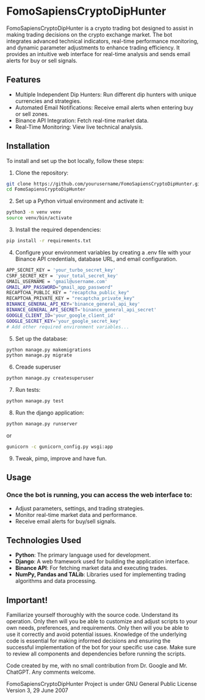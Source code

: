 # FomoSapiensCryptoDipHunter

FomoSapiensCryptoDipHunter is a crypto trading bot designed to assist in making trading decisions on the crypto exchange market. The bot integrates advanced technical indicators, real-time performance monitoring, and dynamic parameter adjustments to enhance trading efficiency. It provides an intuitive web interface for real-time analysis and sends email alerts for buy or sell signals.

## Features

- Multiple Independent Dip Hunters: Run different dip hunters with unique currencies and strategies.
- Automated Email Notifications: Receive email alerts when entering buy or sell zones.
- Binance API Integration: Fetch real-time market data.
- Real-Time Monitoring: View live technical analysis.

## Installation

To install and set up the bot locally, follow these steps:

1. Clone the repository:
```bash
git clone https://github.com/yourusername/FomoSapiensCryptoDipHunter.git
cd FomoSapiensCryptoDipHunter
```

2. Set up a Python virtual environment and activate it:
```bash
python3 -m venv venv
source venv/bin/activate
```

3. Install the required dependencies:
```bash
pip install -r requirements.txt
```

4. Configure your environment variables by creating a .env file with your Binance API credentials, database URL, and email configuration.
```bash
APP_SECRET_KEY = 'your_turbo_secret_key'
CSRF_SECRET_KEY = 'your_total_secret_key'
GMAIL_USERNAME = 'gmail@username.com'
GMAIL_APP_PASSWORD="gmail_app_password"
RECAPTCHA_PUBLIC_KEY = "recaptcha_public_key"
RECAPTCHA_PRIVATE_KEY = "recaptcha_private_key"
BINANCE_GENERAL_API_KEY='binance_general_api_key'
BINANCE_GENERAL_API_SECRET='binance_general_api_secret'
GOOGLE_CLIENT_ID='your_google_client_id'
GOOGLE_SECRET_KEY='your_google_secret_key'
# Add other required environment variables...
```

5. Set up the database:
```bash
python manage.py makemigrations
python manage.py migrate
```

6. Creade superuser
```bash
python manage.py createsuperuser
```

7. Run tests:
```bash
python manage.py test
```

8. Run the django application:
```bash
python manage.py runserver
```
or
```bash
gunicorn -c gunicorn_config.py wsgi:app
```

9. Tweak, pimp, improve and have fun.

## Usage

### Once the bot is running, you can access the web interface to:
- Adjust parameters, settings, and trading strategies.
- Monitor real-time market data and performance.
- Receive email alerts for buy/sell signals.

## Technologies Used
- **Python**: The primary language used for development.
- **Django**: A web framework used for building the application interface.
- **Binance API**: For fetching market data and executing trades.
- **NumPy, Pandas and TALib**: Libraries used for implementing trading algorithms and data processing.

## Important! 
Familiarize yourself thoroughly with the source code. Understand its operation. Only then will you be able to customize and adjust scripts to your own needs, preferences, and requirements. Only then will you be able to use it correctly and avoid potential issues. Knowledge of the underlying code is essential for making informed decisions and ensuring the successful implementation of the bot for your specific use case. Make sure to review all components and dependencies before running the scripts.

Code created by me, with no small contribution from Dr. Google and Mr. ChatGPT.
Any comments welcome.

FomoSapiensCryptoDipHunter Project is under GNU General Public License Version 3, 29 June 2007